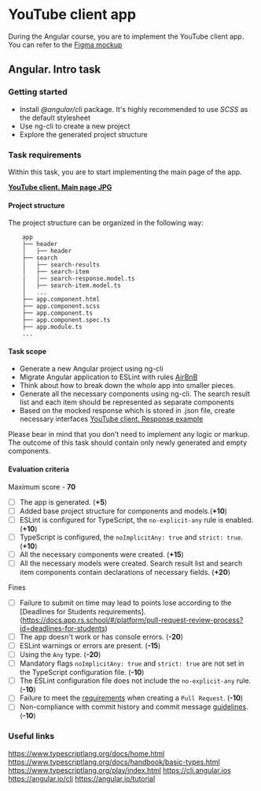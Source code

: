 
# YouTube client app
During the Angular course, you are to implement the YouTube client app. You can refer to the [Figma mockup](https://www.figma.com/file/tS3Zqk138yXUmRxSWKDv4r/YouTube-client?node-id=0%3A1)

## Angular. Intro task 

### Getting started
- Install *@angular/cli* package. It's highly recommended to use *SCSS* as the default stylesheet
- Use ng-cli to create a new project
- Explore the generated project structure

### Task requirements
Within this task, you are to start implementing the main page of the app.

**[YouTube client. Main page JPG](https://github.com/rolling-scopes-school/tasks/blob/master/tasks/angular/main.jpg)**

#### Project structure
The project structure can be organized in the following way:

```
    app
    ├── header
    │   ├── header
    ├── search
    │   ├── search-results
    │   ├── search-item
    |   |── search-response.model.ts
    │   ├── search-item.model.ts
    │   ...
    ├── app.component.html
    ├── app.component.scss
    ├── app.component.ts
    ├── app.component.spec.ts
    ├── app.module.ts
    ...
```

#### Task scope
- Generate a new Angular project using ng-cli
- Migrate Angular application to ESLint with rules [AirBnB](https://github.com/airbnb/javascript)
- Think about how to break down the whole app into smaller pieces.
- Generate all the necessary components using ng-cli. The search result list and each item should be represented as separate components
- Based on the mocked response which is stored in .json file, create necessary interfaces
[YouTube client. Response example](https://github.com/rolling-scopes-school/tasks/blob/master/tasks/angular/response.json)

Please bear in mind that you don’t need to implement any logic or markup. The outcome of this task should contain only newly generated and empty components.

#### Evaluation criteria
Maximum score - **70**

- [ ] The app is generated. (**+5**)
- [ ] Added base project structure for components and models.(**+10**)
- [ ] ESLint is configured for TypeScript, the `no-explicit-any` rule is enabled. (**+10**)
- [ ] TypeScript is configured, the `noImplicitAny: true` and `strict: true`. (**+10**)
- [ ] All the necessary components were created. (**+15**)
- [ ] All the necessary models were created. Search result list and search item components contain declarations of necessary fields. (**+20**)

Fines
- [ ] Failure to submit on time may lead to points lose according to the [Deadlines for Students requirements].(https://docs.app.rs.school/#/platform/pull-request-review-process?id=deadlines-for-students)
- [ ] The app doesn't work or has console errors. (**-20**)
- [ ] ESLint warnings or errors are present. (**-15**)
- [ ] Using the `Any` type. (**-20**)
- [ ] Mandatory flags `noImplicitAny: true` and `strict: true` are not set in the TypeScript configuration file. (**-10**)
- [ ] The ESLint configuration file does not include the `no-explicit-any` rule. (**-10**)
- [ ] Failure to meet the [requirements](https://docs.rs.school/#/en/pull-request-review-process?id=pull-request-requirements-pr) when creating a `Pull Request`. (**-10**)
- [ ] Non-compliance with commit history and commit message [guidelines](https://docs.rs.school/#/en/git-convention?id=commit-requirements). (**-10**)

### Useful links
https://www.typescriptlang.org/docs/home.html
https://www.typescriptlang.org/docs/handbook/basic-types.html
https://www.typescriptlang.org/play/index.html
https://cli.angular.ios
https://angular.io/cli
https://angular.io/tutorial
